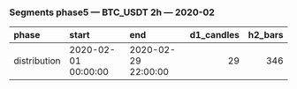 ### Segments phase5 — BTC_USDT 2h — 2020-02

| phase        | start               | end                 |   d1_candles |   h2_bars |
|:-------------|:--------------------|:--------------------|-------------:|----------:|
| distribution | 2020-02-01 00:00:00 | 2020-02-29 22:00:00 |           29 |       346 |